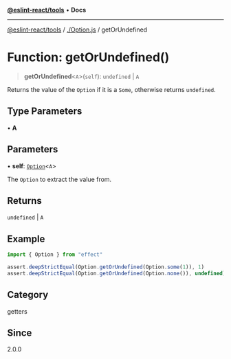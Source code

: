 [**@eslint-react/tools**](../../README.md) • **Docs**

***

[@eslint-react/tools](../../README.md) / [./Option.js](../README.md) / getOrUndefined

# Function: getOrUndefined()

> **getOrUndefined**\<`A`\>(`self`): `undefined` \| `A`

Returns the value of the `Option` if it is a `Some`, otherwise returns `undefined`.

## Type Parameters

• **A**

## Parameters

• **self**: [`Option`](../type-aliases/Option.md)\<`A`\>

The `Option` to extract the value from.

## Returns

`undefined` \| `A`

## Example

```ts
import { Option } from "effect"

assert.deepStrictEqual(Option.getOrUndefined(Option.some(1)), 1)
assert.deepStrictEqual(Option.getOrUndefined(Option.none()), undefined)
```

## Category

getters

## Since

2.0.0

